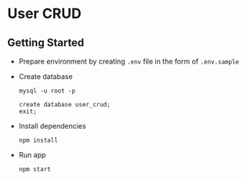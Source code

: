 # User CRUD

## Getting Started

- Prepare environment by creating `.env` file in the form of `.env.sample`

- Create database
  ```
  mysql -u root -p
  ```
  ```
  create database user_crud;
  exit;
  ```

- Install dependencies
  ```
  npm install
  ```

- Run app
  ```
  npm start
  ```